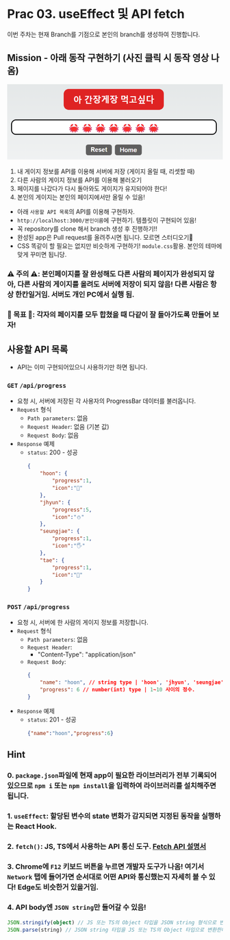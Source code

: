# Prac 03. useEffect 및 API fetch

이번 주차는 현재 Branch를 기점으로 본인의 branch를 생성하여 진행합니다.

## Mission - 아래 동작 구현하기 (사진 클릭 시 동작 영상 나옴)
[![예시 사진](image.png)](/images/Study-02.mp4)
1. 내 게이지 정보를 API를 이용해 서버에 저장 (게이지 올릴 때, 리셋할 때)
2. 다른 사람의 게이지 정보를 API를 이용해 불러오기
3. 페이지를 나갔다가 다시 돌아와도 게이지가 유지되어야 한다!
4. 본인의 게이지는 본인의 페이지에서만 올릴 수 있음!
- 아래 `사용할 API 목록`의 API를 이용해 구현하자.
- `http://localhost:3000/본인이름`에 구현하기. 템플릿이 구현되어 있음!
- 꼭 repository를 clone 해서 branch 생성 후 진행하기!!
- 완성된 app은 Pull request를 올려주시면 됩니다. 모르면 스터디오기🥳
- CSS 똑같이 할 필요는 없지만 비슷하게 구현하기! `module.css`활용. 본인의 테마에 맞게 꾸미면 됩니당.
### ⚠️ 주의 ⚠️: 본인페이지를 잘 완성해도 다른 사람의 페이지가 완성되지 않아, 다른 사람의 게이지를 올려도 서버에 저장이 되지 않음! 다른 사람은 항상 한칸일거임. 서버도 개인 PC에서 실행 됨.

### 🥇 목표 🥇: 각자의 페이지를 모두 합쳤을 때 다같이 잘 돌아가도록 만들어 보자!

## 사용할 API 목록
- API는 이미 구현되어있으니 사용하기만 하면 됩니다.
### `GET` `/api/progress`
- 요청 시, 서버에 저장된 각 사용자의 ProgressBar 데이터를 불러옵니다.
- `Request` 형식
    - `Path parameters`: 없음
    - `Request Header`: 없음 (기본 값)
    - `Request Body`: 없음
- `Response` 예제
    - `status`: 200 - 성공
        ```JSON
        {
            "hoon": {
                "progress":1,
                "icon":"🦀"
            },
            "jhyun": {
                "progress":5,
                "icon":"⛄"
            },
            "seungjae": {
                "progress":1,
                "icon":"🖐️"
            },
            "tae": {
                "progress":1,
                "icon":"🍕"
            }
        }
        ```
### `POST` `/api/progress`
- 요청 시, 서버에 한 사람의 게이지 정보를 저장합니다.
- `Request` 형식
    - `Path parameters`: 없음
    - `Request Header`:
        - "Content-Type": "application/json"
    - `Request Body`:
        ```JSON
        {
            "name": "hoon", // string type | 'hoon', 'jhyun', 'seungjae', 'tae' 중 하나여야 함!!
            "progress": 6 // number(int) type | 1~10 사이의 정수.
        }
        ```
- `Response` 예제
    - `status`: 201 - 성공
        ```JSON
        {"name":"hoon","progress":6}
        ```

## Hint
### 0. `package.json`파일에 현재 app이 필요한 라이브러리가 전부 기록되어있으므로 `npm i` 또는 `npm install`을 입력하여 라이브러리를 설치해주면 됩니다.
### 1. `useEffect`: 할당된 변수의 state 변화가 감지되면 지정된 동작을 실행하는 React Hook.
### 2. `fetch()`: JS, TS에서 사용하는 API 통신 도구. [Fetch API 설명서](https://developer.mozilla.org/ko/docs/Web/API/Fetch_API/Using_Fetch)
### 3. Chrome에 `F12` 키보드 버튼을 누르면 개발자 도구가 나옴! 여기서 `Network` 탭에 들어가면 순서대로 어떤 API와 통신했는지 자세히 볼 수 있다! Edge도 비슷한거 있을거임.
### 4. API body엔 `JSON string`만 들어갈 수 있음!
```ts
JSON.stringify(object) // JS 또는 TS의 Object 타입을 JSON string 형식으로 변환한다.
JSON.parse(string) // JSON string 타입을 JS 또는 TS의 Object 타입으로 변환한다.
```